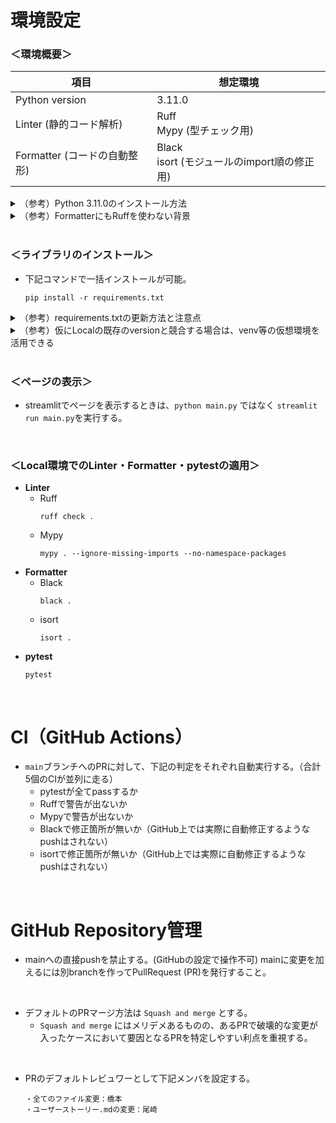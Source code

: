 # 環境設定

### ＜環境概要＞

|項目|想定環境|
|-|-|
|Python version|3.11.0|
|Linter (静的コード解析)|Ruff <br> Mypy (型チェック用)|
|Formatter (コードの自動整形)|Black <br> isort (モジュールのimport順の修正用) |
<details>
<summary>（参考）Python 3.11.0のインストール方法</summary>

- [参考：Python学習パスのシステムセットアップガイド -  受講者用.pdf](https://toyotaglobal.enterprise.slack.com/files/U04M3KX6CP2/F06L1JN74N7/python___________________________________________________________________-______________.pdf)
</details>

<details>
<summary>（参考）FormatterにもRuffを使わない背景</summary>

- 2023年10月末頃から、RuffにFormatter機能が実装され、Blackとisortの機能を包含しているとのことである。[(参考blog)](https://qiita.com/ciscorn/items/bf78b7ad8e0e332f891b)
- 一方でLocalで試したところisortの機能（import順番の調整）の再現にはRuffにいくらか設定が必要そうであった。
- そのため今回は設定不要の簡便な構成として、Black+isortを採用する。
</details>

<br>

### ＜ライブラリのインストール＞
- 下記コマンドで一括インストールが可能。
    ```
    pip install -r requirements.txt
    ```

<details>
<summary>（参考）requirements.txtの更新方法と注意点</summary>

- requirements.txtの更新自体は下記コマンドで実行できる。
    ```
    pip freeze > requirements.txt

    ```
- 但し、GitHubActions内でもrequirements.txtを用いて環境設定しているため、 `pywin32` `pywinpty` などのWindowsでしか動かないライブラリを含めてしまうとGitHubActionsが止まってしまう。これらは手動で除いてからpushすること。
</details>

<details>
<summary>（参考）仮にLocalの既存のversionと競合する場合は、venv等の仮想環境を活用できる</summary>

- 下記コマンドを実行して環境構築する。（尚、venvフォルダはgit ignoreに追加済）
    ```
    # 仮想環境の作成
    python -m venv venv
    
    # 仮想環境に入る（windowsの場合）
    .\venv\Scripts\activate

    # 仮想環境内でライブラリをインストール
    pip install -r requirements.txt

    # 仮想環境を抜ける
    deactivate
    ```
- 上のコマンドと同様の方法で仮想環境内に入り、各種.pyを実行すれば仮想環境内のライブラリのバージョンが適用される。
</details>

<br>

### ＜ページの表示＞
- streamlitでページを表示するときは、`python main.py` ではなく `streamlit run main.py`を実行する。

<br>

### ＜Local環境でのLinter・Formatter・pytestの適用＞

- **Linter**
    - Ruff
      ```
      ruff check .
      ```
    - Mypy
      ```
      mypy . --ignore-missing-imports --no-namespace-packages
      ```
- **Formatter**
    - Black
      ```
      black .
      ```
    - isort
      ```
      isort .
      ```
- **pytest**
  ```
  pytest
  ```

<br>

# CI（GitHub Actions）
- `main`ブランチへのPRに対して、下記の判定をそれぞれ自動実行する。（合計5個のCIが並列に走る）
    - pytestが全てpassするか
    - Ruffで警告が出ないか
    - Mypyで警告が出ないか
    - Blackで修正箇所が無いか（GitHub上では実際に自動修正するようなpushはされない）
    - isortで修正箇所が無いか（GitHub上では実際に自動修正するようなpushはされない）

<br>

# GitHub Repository管理
- mainへの直接pushを禁止する。(GitHubの設定で操作不可)
mainに変更を加えるには別branchを作ってPullRequest (PR)を発行すること。

<br>

- デフォルトのPRマージ方法は `Squash and merge` とする。
    - `Squash and merge` にはメリデメあるものの、あるPRで破壊的な変更が入ったケースにおいて要因となるPRを特定しやすい利点を重視する。

<br>

- PRのデフォルトレビュワーとして下記メンバを設定する。
    ```
    ・全てのファイル変更：橋本
    ・ユーザーストーリー.mdの変更：尾崎
    ```